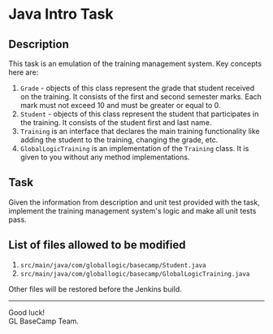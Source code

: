 # Java Intro Task
## Description
This task is an emulation of the training management system. Key concepts here are:
1. `Grade` - objects of this class represent the grade that student received on the training. 
   It consists of the first and second semester marks. Each mark must not exceed 10 and must be greater or equal to 0.
2. `Student` - objects of this class represent the student that participates in the training. 
   It consists of the student first and last name.
3. `Training` is an interface that declares the main training functionality like adding the student
   to the training, changing the grade, etc.
4. `GlobalLogicTraining` is an implementation of the `Training` class. It is given to you without any 
   method implementations.
   
## Task
Given the information from description and unit test provided with the task, implement the 
training management system's logic and make all unit tests pass.

## List of files allowed to be modified
1. `src/main/java/com/globallogic/basecamp/Student.java`
2. `src/main/java/com/globallogic/basecamp/GlobalLogicTraining.java`

Other files will be restored before the Jenkins build. 

---
Good luck! \
GL BaseCamp Team.